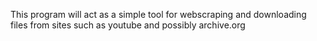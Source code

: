 This program will act as a simple tool for webscraping and downloading files from sites such as youtube and possibly archive.org